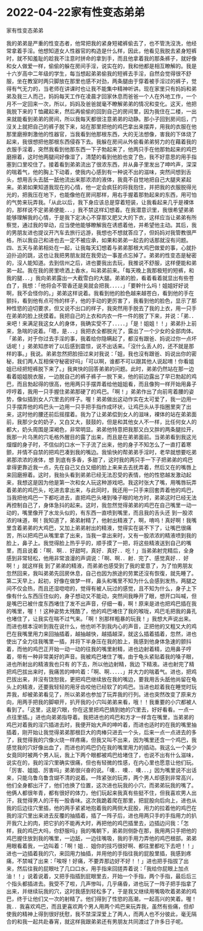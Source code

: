 # 2022-04-22家有性变态弟弟



家有性变态弟弟



我的弟弟是严重的性变态者，他常把我的紧身短裙裤偷去了，也不管洗沒洗，他经常拿着手淫。他想知道女人性器官的构造是什么样，因此，他看见我脱去紧身短裤时，就不知羞耻的趁我不注意时拼命的拿到手，而且他拿着我的那条裤子，就好像和女人做爱一样，偷偷的躲在房间手淫，说实在的，我和他都是相互瞭解的。我是十六岁高中二年级的学生，每当想起弟弟偷我的短裤去手淫，自然会觉得很不舒服，坐在教室时两只脚放在那里也感不对劲，两条腿由于穿着被手淫过的裤子，觉得有气无力的，当老师在讲课时也让我不能集中精神听讲。现在家里只有妈妈和弟弟及我三人而己，妈妈每天工作在凌晨才回家休息而爸爸一个人在外地工作，一个月不一定回来一次，所以，妈妈及爸爸就毫不瞭解弟弟的情况和变化。这天，他把我脱下来的Ｔ恤藏起来，然后再偷偷的回到自己的房间里，因为我住在二楼，一出来就能看到弟弟的房间，所以我每天都很注意弟弟的动静。那小子回到房间后，门沒关上就把自己的裤子脱下来，站在那里把他的鸡巴拿出来摆弄，用我的衣服在他那里磨擦刺激他的性器官，当我看到他那根东西，大的无法想像，害我的下体烧了起来，我很想把他那根东西侵吞下去。我躲在房间从外偷看弟弟努力的在藉着我的衣服手淫着，突然我看到他那东西一下子勃起来了，他两只手在他那勃起来的鸡巴磨擦着，这时他两腿间好像湿了，清楚的看到他脸也变了色，我不好意思的用手指塞到口里咬住了。接着看到弟弟流出了很浓东西，并从鼻子里发出了呻吟声，深深的喘着气，他的胸上下动着，使我内心感到有一种说不出的滋味，突然间想到舌头，想用舌头去舐一舐他流出来那浓浓的液体，我竟不自觉地把自己大腿夹紧起来。弟弟如果知道我现在的心情，他一定会疯狂的将我抱住，并把我的衣服脱得光光的，把我压在地下，也能像他在房间那样，用右手握着那勃起来的东西，用可怕的气势来玩弄我。「从此以后，我下身应该总是穿着短装，让我看起来几乎是裸体的，那样说不定弟弟便能．．．」我不禁这样幻想着。在我潜意识里，我很希望弟弟能够理解我的心情，于是我下定决心不穿那又肥又大的下衣，这样应当让弟弟有所察觉，通过我的举动，应当使他能够瞭解我在诱惑着他，并希望他主动。其后，我的男朋友进也提议开汽车去旅行远游，我想也不想就答应了，但妈妈对我管教很严格，所以我自己和进也去一定不被应承，如果和弟弟一起去的话那就沒有问题。四、五天与弟弟相处在一起，让我每天幻想着与弟弟那根大鸡巴做爱的事，心就扑迫扑迫的跳，这也让我把男朋友就在我旁边一事差点忘掉了。弟弟的性变态是秘密的，沒人能知道。去到信州之后，进也要我出去玩，我推说不舒服，这样便能和弟弟一起。我在我的房里喷洒上香水，叫弟弟前来。「每天晚上我那极短的短裤，和我的腿．．．」我向弟弟露出一大截雪白的大腿。弟弟的脸，看着看着就显出有些苍白了，我想：「他将会不管香还是臭就会把我．．．．．」「要幹什么吗！姐姐好好说啊，我不会怪你的。」弟弟这样说着。我看到他的脸色越来越苍白，看到他的手在颤抖，看到他有点可怜的样子，他的手动的更厉害了，我看到他的脸色，显示了那种性慾的迫切要求，但又说不出口的样子，我突然用手脱去了我的上衣，用一只手在弟弟的脸上抚摸着。我把自己的上衣和内衣一件一件的脱了下来，并说：「弟．．来吧！来满足我这女人的身体，我确实受不了．．．．．」「是！姐姐！！」弟弟扑上前来，急喘的说着。「嗯，是．．．」我把衣全都脱光了，露出了一个少女的全部肉体。「弟弟，对于你过去手淫的事，我着给你隐瞒起了，都沒有跟爸、妈说过你一点坏话呢！」弟弟知彦听了以后感到震惊，说不出话来。「沒什么丢人的，还不就是那样的事。」我说。弟弟忽然把脸扭过来对我说：「姐，我也沒有跟爸、妈说出你的密秘，我们两人互相保守秘密好吗」「可以啊，谁都不可以跟其他人说起唷！你看姐姐已经把短裤脱下来了。」我爽快的回答弟弟的问题。此时，弟弟仍然站在那一边看着姐姐脱衣服，一边脱自己的裤子裤子一脱下来，他的前边露出了早已勃起的鸡巴，而且勃起得的很高，他用两只手摆弄着给他姐姐看，而且像狗一样开始用鼻子哼哼着，我用一只手握住弟弟那硬了的鸡巴。「啊！」弟弟作出了向前弯着腰的姿势，像似插到女人穴里去的样子。喔！弟弟做出这动作实在太可爱了，我一边用一只手摆弄他的鸡巴头一边用一只手把手指作成环状，让鸡巴头从手指圈里突了出来，这时他的腰还前后摇摆着。我为了让弟弟偿到女人的滋味，裸体的站在弟弟面前，我那少女的奶子，又白又大，鼓鼓的，但是和其他女人不一样，比任何女人的都大，奶头周围是深褐色，非常明显。弟弟他特意把我那又白又胖的两条腿拉开，我那一片乌黑的穴毛格外醒目的露了出来，而且是在弟弟面前。当弟弟看到我这光熘熘的身子时，不信似的口水一下子流了出来，他的身子不知怎么了一直打着寒颤，并情不自禁的把鸡巴凑到我的嘴边。我愉快的帮弟弟手淫时，老早就想要吃弟弟那浓浓的液体，想 到底有多香，多甜了，这时我的两只手一下子把弟弟的鸡巴拿得更靠近我一点，先在自己又白又细的脸上来来去去抚弄着，然后又在的嘴唇上来回磨擦着。这时，我抬头看到弟弟已经无法忍受的表情，他的性慾越发激动起来，我想这是因为他是第一次和女人玩这种游戏吧。我这时张大了嘴，用嘴唇玩弄着弟弟的鸡巴头，吃进去拿出来，与此同时，我还用一只手来回套弄着他的鸡巴，当我把他鸡巴一下都吃进去，直把鸡巴头堵到嗓子眼的地方时，弟弟这时已经无法再控制自己了，身体急抖的起来。这时，我忽然觉得弟弟的鸡巴在自己嘴里一动一动的，嘴里像开了水龙头似的，有东西一直喷到嘴里，而且我的舌头还 到一股浓浓的味道，啊！我知道了，弟弟射精了，他射出精液了，啊，唷呜！真好啊！我嘴里含着弟弟的大鸡巴，又加上弟弟射出的精液，觉得实在装不下了，让嘴巴很痛苦，所以把鸡巴从嘴里拿了出来，当我一拿出来时，又有一股浓浓的精液喷到我的脸上，鼻子上。我觉得脸上热乎乎的，顺手摸了一把，将这些精液送到自己的嘴里，而且说着：「啊．啊．．好甜呵，真好．真好．．吃！」当弟弟射完精后，全身感到非常轻松，他用非常浪漫的声调说：「啊、啊．．射．完了、感觉真好．．好啊！」就这样我 到了弟弟的精液，而弟弟也感受到了我的爱意了，为了怕男朋友忽然回来，我叫弟弟先回房休息，自己也因为旅途的劳累还沒有恢復，就先睡了。第二天早上，起初，好像在做梦一样，鼻头和嘴里不知为什么会感到发热，两腿之间不仅会热，而且还湿唿唿的，觉得有被人玩过的感觉，且不知为什么，身子上下像有什么东西压住似的，身子想动又不能动，突然间我睁开了眼，想开口叫喊，但是嘴巴已被什度东西堵住了发不出声音，仔细一看，啊！原来是进也把鸡巴插在我的嘴里，喔！！这种姿势太残酷了，他的鸡巴堵住了我的喉咙，鸡巴毛把我的鼻孔也堵住了，让我实在喘不过气来。「啊！別那样粗暴的玩我！」我想大声说出来。而进也根本沒听到我在说什么，他也听不到我内心的声音，正把他的又粗又大的鸡巴在我嘴里用力来回抽插着，越抽越快，越插越深，就这么插着插着，忽然，进也使出了全力往我嘴里一插，并将下半身压在我的脸上，我感到他身体急速的颤抖着，而他的鸡巴正开始一动一动的往我的嘴里射精，进也边射着精，边用鼻子哼着，带有一种非常美好的声音。我被鸡巴堵住了嘴，由于龟头紧贴着我的嗓子眼，进也所射出的精液我也只有 的下去，所以他边射精，我边 下精液。进也射完了精把鸡巴拔出来时，我痛苦的呻吟着：「啊、啊．．．．．」并大力的喘着气。进也，把鸡巴拔出来，并沒有饶恕我，更把鸡巴继续放在我的嘴边，要我用舌头舐他尚留在龟头上的精液，还要我轻轻的用牙齿咬他已经软了的鸡巴。当进也趁着我在睡觉时玩弄我，却被弟弟看见了，所以弟弟也参加了玩弄我的行列。进也突然改变了原来方向，用两手把我的脚噼开，扒开我的小穴叫弟弟来看，哦！！我重要的小穴都被人看到了。「这里，这是穴眼，你在这里把鸡巴搞到她的穴里去，好好看看。一点一点往里插。」进也向弟弟指导着。我把进也的鸡巴和方才一样含在嘴里，当弟弟的鸡巴对着我的淫穴插进去时，我便开始大声的呻吟着，而进也适时的在我的嘴里抽插着，刚开始让我觉得弟弟那根巨大的肉棒只进去一个头，后来一点一点进去的多了，我觉得我的穴像火烧一样疼痛，但我又叫不出来，因为嘴里还含一个鸡巴，我感觉我的穴好像出血了，而进也的鸡巴仍在我的嘴里用力的插动。我这么一个美少女竟同时被两个男人玩，我上下两个眼都被鸡巴给堵住了，也说不出有什么滋味，说实在的，我的淫穴里确实很痛，但也有轻微的性感，在内心里也愿意让他们玩。「厉害、姐姐、厉害吗」弟弟很兴奋的说。「噢．．噢．．噢．．．」因为嘴里说不出话来，只能乌鲁乌鲁含煳不清的说着。一阵紧张的玩弄，两个男人却感到非常高兴，他们全身都出汗了，他们也换了位置，这次进也玩我的小穴，而弟弟玩我的嘴了。他俩人都很年青，都有很好的体力，他们玩起来我真有些挺不住，但我喜欢男人出汗，我觉得男人的汗有一股香味。这次我跪着爬在那里，把屁股向后向上，进也从我的后边往穴里插，他的两手紧紧地抱着我的两侧大屁股，用力的拉着他的鸡巴在我的淫穴里出来进去反覆的抽插着，插了一阵子后，进也用两只手的手指用力的扒开我穴上的肉，把它扒的不能再大时，再把他的鸡巴插里去，边插边问我：「怎样，我的鸡巴大吗，你舒服吗」我的嘴朝下，弟弟则侧卧在那，我用两只手把他的鸡巴握住放到我的嘴里，一边舐，一边往嘴吸，我的手用力弄他的鸡巴根部。弟弟用眼看着我，一边叫着：「啊！姐．．姐你的技巧很好啊、都往里都吃下去吧！！」进也一边插着我的穴，来回用力抽插，并用他的手指往我的屁股里插，我感到疼痛，不禁喊了出来：「唉呀！好痛，不要弄那边好不好！！」进也把手指拔了出来，然后往我的屁眼吐了几口口水，用手指来回搓弄着说：「我给你屁眼上加点油！！」说着说着，又把手指插到屁眼里去，开始一个手指，两个手指，最后后三个指头都插进去。我受不了啦，几声惨叫，几乎痛昏，进也玩了一阵子把手指拿了出来，并继续玩我的穴，这时我感到轻松多了，于是我又继续用嘴吸吹着弟弟的鸡巴，终于让他们又一次的射精了。他们得到了性慾的高潮，一起高兴的笑着。喔！我．．我喜欢鸡巴，而且更喜欢两个男人用两个鸡巴来玩弄我，虽然有些痛，但却使我的精神上得到很好抚慰，我不禁深深爱上了两人，而两人也不分彼此，毫无隔合的和我一起共赴春宵，就这样我跟弟弟还有男朋友共同渡过了许多日子呢。


